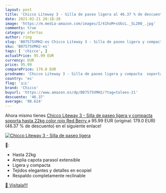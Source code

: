 ```yaml
---
layout: post
title: 'Chicco Liteway 3 - Silla de paseo ligera al 46.37 % de descuento'
date: 2021-02-21 20:18:20
image: 'https://m.media-amazon.com/images/I/41hoM+sUGcL._SL200_.jpg'
comments: true
category: ofertas
author: ring
slug: 'B07575VMH2-es Chicco Liteway 3 - Silla de paseo ligera y compacta...'
sku: 'B07575VMH2-es'
tags: [ 'chicco', ]
actualPrice: 95.99 EUR
currency: EUR
price: 95.99
comparePrice: 179.0 EUR
prodname: 'Chicco Liteway 3 - Silla de paseo ligera y compacta  soporta hasta 22kg  color rojo  Red Berry '
country: 'es'
flag: '🇪🇸'
brand: 'Chicco'
buyurl: 'https://www.amazon.es/dp/B07575VMH2/?tag=tolees-21'
descuento: '46.37'
average: '98.624'
---
```


Ahora mismo tienes [Chicco Liteway 3 - Silla de paseo ligera y compacta  soporta hasta 22kg  color rojo  Red Berry ](https://www.amazon.es/dp/B07575VMH2/?tag=tolees-21) a 95.99 EUR (original: 179.0 EUR) (46.37 %  de descuento) en el siguiente enlace!

[![Chicco Liteway 3 - Silla de paseo ligera](https://m.media-amazon.com/images/I/41hoM+sUGcL._SL200_.jpg)](https://www.amazon.es/dp/B07575VMH2/?tag=tolees-21)

🔎:

- Hasta 22kg
- Amplia capota parasol extensible
- Ligera y compacta
- Tejidos elegantes y detalles en ecopiel
- Respaldo completamente reclinable

[🛒 Visítala!!!](https://www.amazon.es/dp/B07575VMH2/?tag=tolees-21)
